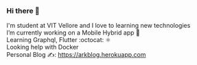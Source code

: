 ### Hi there 👋
I'm student at VIT Vellore and I love to learning new technologies </br>
I’m currently working on a Mobile Hybrid app 🚀  </br>
Learning Graphql, Flutter :octocat: ⚛︎</br>
Looking help with Docker </br>
Personal Blog ✍️: https://arkblog.herokuapp.com 
<!--
**Arkaraj/Arkaraj** is a ✨ _special_ ✨ repository because its `README.md` (this file) appears on your GitHub profile.

Here are some ideas to get you started:

- 🔭 I’m currently working on ...
- 🌱 I’m currently learning ...
- 👯 I’m looking to collaborate on ...
- 🤔 I’m looking for help with ...
- 💬 Ask me about ...
- 📫 How to reach me: ...
- 😄 Pronouns: ...
- ⚡ Fun fact: ...
-->
